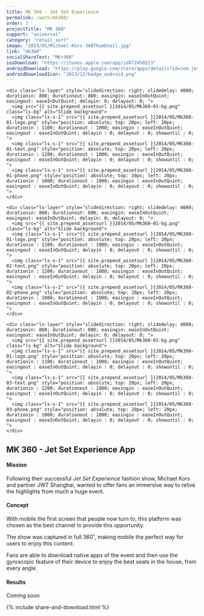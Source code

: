```yaml
---
title: MK 360 - Jet Set Experience
permalink: /work/mk360/
order: 3
projectTitle: "MK 360"
support: "universal"
category: "retail_sort"
image: "2014/05/Michael-Kors-360Thumbnail.jpg"
link: "mk360"
socialShareText: "MK+360"
iosDownload: "https://itunes.apple.com/app/id872450513"
androidDownload: "https://play.google.com/store/apps/details?id=com.jetset.michaelkors"
androidDownloadIcon: "2013/12/badge_android.png"
---
```

<div class="avia-layerslider">
  <div id="layerslider_1" class="ls-wp-container">

    <div class="ls-layer" style="slidedirection: right; slidedelay: 4000; durationin: 800; durationout: 800; easingin: easeInOutQuint; easingout: easeInOutQuint; delayin: 0; delayout: 0; ">
      <img src="{{ site.prepend_assetsurl }}2014/05/Mk360-01-bg.png" class="ls-bg" alt="Slide background">
      <img class="ls-s-1" src="{{ site.prepend_assetsurl }}2014/05/Mk360-01-logo.png" style="position: absolute; top: 20px; left: 20px; durationin : 1100; durationout : 1000; easingin : easeInOutQuint; easingout : easeInOutQuint; delayin : 0; delayout : 0; showuntil : 0; ">
      <img class="ls-s-1" src="{{ site.prepend_assetsurl }}2014/05/Mk360-01-text.png" style="position: absolute; top: 20px; left: 20px; durationin : 1200; durationout : 1000; easingin : easeInOutQuint; easingout : easeInOutQuint; delayin : 0; delayout : 0; showuntil : 0; ">
      <img class="ls-s-1" src="{{ site.prepend_assetsurl }}2014/05/Mk360-01-phone.png" style="position: absolute; top: 20px; left: 20px; durationin : 1000; durationout : 1000; easingin : easeInOutQuint; easingout : easeInOutQuint; delayin : 0; delayout : 0; showuntil : 0; ">
    </div>

    <div class="ls-layer" style="slidedirection: right; slidedelay: 4000; durationin: 800; durationout: 800; easingin: easeInOutQuint; easingout: easeInOutQuint; delayin: 0; delayout: 0; ">
      <img src="{{ site.prepend_assetsurl }}2014/05/Mk360-01-bg.png" class="ls-bg" alt="Slide background">
      <img class="ls-s-1" src="{{ site.prepend_assetsurl }}2014/05/Mk360-01-logo.png" style="position: absolute; top: 20px; left: 20px; durationin : 1100; durationout : 1000; easingin : easeInOutQuint; easingout : easeInOutQuint; delayin : 0; delayout : 0; showuntil : 0; ">
      <img class="ls-s-1" src="{{ site.prepend_assetsurl }}2014/05/Mk360-02-text.png" style="position: absolute; top: 20px; left: 20px; durationin : 1200; durationout : 1000; easingin : easeInOutQuint; easingout : easeInOutQuint; delayin : 0; delayout : 0; showuntil : 0; ">
      <img class="ls-s-1" src="{{ site.prepend_assetsurl }}2014/05/Mk360-02-phone.png" style="position: absolute; top: 20px; left: 20px; durationin : 1000; durationout : 1000; easingin : easeInOutQuint; easingout : easeInOutQuint; delayin : 0; delayout : 0; showuntil : 0; ">
    </div>

    <div class="ls-layer" style="slidedirection: right; slidedelay: 4000; durationin: 800; durationout: 800; easingin: easeInOutQuint; easingout: easeInOutQuint; delayin: 0; delayout: 0; ">
      <img src="{{ site.prepend_assetsurl }}2014/05/Mk360-01-bg.png" class="ls-bg" alt="Slide background">
      <img class="ls-s-1" src="{{ site.prepend_assetsurl }}2014/05/Mk360-01-logo.png" style="position: absolute; top: 20px; left: 20px; durationin : 1100; durationout : 1000; easingin : easeInOutQuint; easingout : easeInOutQuint; delayin : 0; delayout : 0; showuntil : 0; ">
      <img class="ls-s-1" src="{{ site.prepend_assetsurl }}2014/05/Mk360-03-text.png" style="position: absolute; top: 20px; left: 20px; durationin : 1200; durationout : 1000; easingin : easeInOutQuint; easingout : easeInOutQuint; delayin : 0; delayout : 0; showuntil : 0; ">
      <img class="ls-s-1" src="{{ site.prepend_assetsurl }}2014/05/Mk360-03-phone.png" style="position: absolute; top: 20px; left: 20px; durationin : 1000; durationout : 1000; easingin : easeInOutQuint; easingout : easeInOutQuint; delayin : 0; delayout : 0; showuntil : 0; ">
    </div>
  </div>
</div>

<div class="wrapper content project-detail" markdown="1">
  <h2 class="content-h2 with-bottom-line">MK 360 - Jet Set Experience App</h2>

#### Mission

Following their successful _Jet Set Experience_ fashion show, Michael Kors and partner JWT Shanghai, wanted to offer fans an immersive way to relive the highlights from much a huge event.

#### Concept

With mobile the first screen that people now turn to, this platform was chosen as the best channel to provide this opportunity.

The show was captured in full 360˚, making mobile the perfect way for users to enjoy this content.

Fans are able to download native apps of the event and then use the gyroscopic feature of their device to enjoy the best seats in the house, from every angle.

#### Results

Coming soon

</div>

{% include share-and-download.html %}

<script>
$(document).ready(function() {
  if (typeof $.fn.layerSlider == "undefined") {
    lsShowNotice('layerslider_1','jquery');
  }
  else if (typeof $.transit == "undefined" || typeof $.transit.modifiedForLayerSlider == "undefined") {
    lsShowNotice('layerslider_1', 'transit');
  }
  else
  {
    $("#layerslider_1").layerSlider({
      width : '1440px',
      height : '600px',
      responsive : true,
      responsiveUnder : 0,
      sublayerContainer : 0,
      autoStart : true,
      pauseOnHover : true,
      firstLayer : 1,
      animateFirstLayer : true,
      randomSlideshow : false,
      twoWaySlideshow : true,
      loops : 0,
      forceLoopNum : true,
      autoPlayVideos : true,
      autoPauseSlideshow : 'auto',
      youtubePreview : 'maxresdefault.jpg',
      keybNav : true,
      touchNav : true,
      skin : 'fullwidth',
      skinsPath : '../../css/LayerSlider/skins/',
      globalBGColor : 'transparent',
      navPrevNext : true,
      navStartStop : false,
      navButtons : true,
      hoverPrevNext : true,
      hoverBottomNav : false,
      showBarTimer : false,
      showCircleTimer : true,
      thumbnailNavigation : 'hover',
      tnWidth : 100,
      tnHeight : 60,
      tnContainerWidth : '60%',
      tnActiveOpacity : 35,
      tnInactiveOpacity : 100,
      imgPreload : true,
      yourLogo : false,
      yourLogoStyle : 'left: 10px; top: 10px;',
      yourLogoLink : false,
      yourLogoTarget : '_self',
      cbInit : function(element) { },
      cbStart : function(data) { },
      cbStop : function(data) { },
      cbPause : function(data) { },
      cbAnimStart : function(data) { },
      cbAnimStop : function(data) { },
      cbPrev : function(data) { },
      cbNext : function(data) { }
    });
  }
});
</script>
